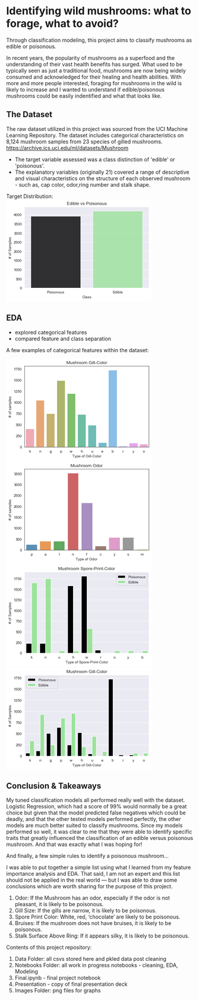 # Identifying wild mushrooms: what to forage, what to avoid? 

Through classification modeling, this project aims to classify mushrooms as edible or poisonous. 

In recent years, the popularity of mushrooms as a superfood and the understanding of their vast health benefits has surged.  What used to be typically seen as just a traditional food, mushrooms are now being widely consumed and acknowledged for their healing and health abilities.  With more and more people interested, foraging for mushrooms in the wild is likely to increase and I wanted to understand if edible/poisonous mushrooms could be easily indentified and what that looks like. 

## The Dataset 

The raw dataset utilized in this project was sourced from the UCI Machine Learning Repository. The dataset includes categorical characteristics on 8,124 mushroom samples from 23 species of gilled mushrooms. https://archive.ics.uci.edu/ml/datasets/Mushroom

- The target variable assessed was a class distinction of 'edible' or 'poisonous'. 
- The explanatory variables (originally 21) covered a range of descriptive and visual characteristics on the structure of each observed mushroom - such as, cap color, odor,ring number and stalk shape.

Target Distribution: 
![](/images/target.png)

## EDA 
- explored categorical features
- compared feature and class separation 

A few examples of categorical features within the dataset: 

![](/images/features.png)
![](/images/odor.png)
![](/images/spore.png)
![](/images/gillcolor.png)

## Conclusion & Takeaways

My tuned classification models all performed really well with the dataset. Logistic Regression, which had a score of 99% would normally be a great choice but given that the model predicted false negatives which could be deadly, and that the other tested models performed perfectly, the other models are much better suited to classify mushrooms.  Since my models performed so well, it was clear to me that they were able to identify specific traits that greatly influenced the classification of an edible versus poisonous mushroom. And that was exactly what I was hoping for!  

And finally, a few simple rules to identify a poisonous mushroom…

I was able to put together a simple list using what I learned from my feature importance analysis and EDA. That said, I am not an expert and this list should not be applied in the real world — but I was able to draw some conclusions which are worth sharing for the purpose of this project.

1. Odor: If the Mushroom has an odor, especially if the odor is not pleasant, it is likely to be poisonous.
2. Gill Size: If the gills are narrow, it is likely to be poisonous.
3. Spore Print Color: White, red, ‘chocolate’ are likely to be poisonous.
4. Bruises: If the mushroom does not have bruises, it is likely to be poisonous.
5. Stalk Surface Above Ring: If it appears silky, it is likely to be poisonous.



Contents of this project repository:

1. Data Folder: all csvs stored here and pkled data post cleaning
2. Notebooks Folder: all work in progress notebooks - cleaning, EDA, Modeling
3. Final.ipynb - final project notebook
4. Presentation - copy of final presentation deck
5. Images Folder: png files for graphs
